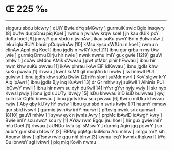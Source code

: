 # Œ 225 ‰
---
siqguru sbdu bIcwry ] dUjY Bwie dYq sMGwry ] gurmuiK swic Bgiq insqwry
]8] bUfw durjoDnu piq KoeI ] rwmu n jwinAw krqw soeI ] jn kau dUiK
pcY duKu hoeI ]9] jnmyjY gur sbdu n jwinAw ] ikau suKu pwvY Brim
BulwinAw ] ieku iqlu BUlY bhuir pCuqwinAw ]10] kMsu kysu cWfUru n koeI ]
rwmu n cIinAw ApnI piq KoeI ] ibnu jgdIs n rwKY koeI ]11] ibnu gur
grbu n myitAw jwie ] gurmiq Drmu DIrju hir nwie ] nwnk nwmu imlY
gux gwie ]12]9] gauVI mhlw 1 ] coAw cMdnu AMik cVwvau ] pwt
ptMbr pihir hFwvau ] ibnu hir nwm khw suKu pwvau ]1] ikAw pihrau
ikAw EiF idKwvau ] ibnu jgdIs khw suKu pwvau ]1] rhwau ] kwnI
kuMfl gil moqIAn kI mwlw ] lwl inhwlI PUl gulwlw ] ibnu jgdIs khw
suKu Bwlw ]2] nYn slonI suMdr nwrI ] KoV sIgwr krY Aiq ipAwrI ] ibnu
jgdIs Bjy inq KuAwrI ]3] dr Gr mhlw syj suKwlI ] Aihinis PUl
ibCwvY mwlI ] ibnu hir nwm su dyh duKwlI ]4] hYvr gYvr nyjy vwjy ]
lskr nyb KvwsI pwjy ] ibnu jgdIs JUTy idvwjy ]5] isDu khwvau iriD
isiD bulwvau ] qwj kulh isir CqRü bnwvau ] ibnu jgdIs khw scu pwvau
]6] Kwnu mlUku khwvau rwjw ] Aby qby kUVy hY pwjw ] ibnu gur sbd n
svris kwjw ] 7] haumY mmqw gur sbid ivswrI ] gurmiq jwinAw irdY
murwrI ] pRxviq nwnk srix qumwrI ]8]10] gauVI mhlw 1 ] syvw eyk
n jwnis Avry ] prpMc ibAwiD iqAwgY kvry ] Bwie imlY scu swcY scu ry
]1] AYsw rwm Bgqu jnu hoeI ] hir gux gwie imlY mlu DoeI ]1] rhwau ]
aUNDo kvlu sgl sMswrY ] durmiq Agin jgq prjwrY ] so aubrY gur sbdu
bIcwrY ]2] iBRMg pqMgu kuMcru Aru mInw ] imrgu mrY sih Apunw kInw ]
iqRsnw rwic qqu nhI bInw ]3] kwmu icqY kwmix ihqkwrI ] k®o Du ibnwsY
sgl ivkwrI ] piq miq Kovih nwmu
####
